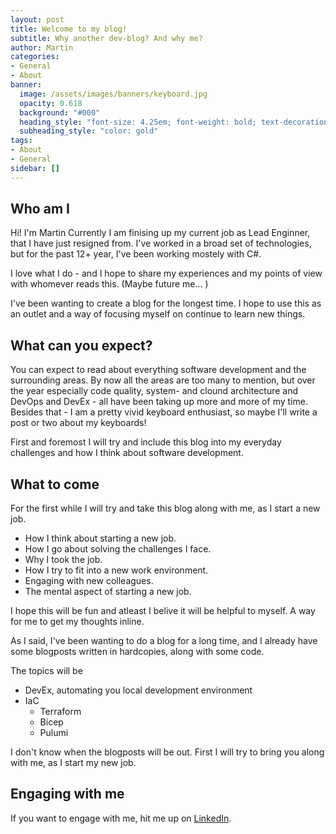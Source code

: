 ```yaml
---
layout: post
title: Welcome to my blog!
subtitle: Why another dev-blog? And why me?
author: Martin
categories: 
- General
- About
banner:
  image: /assets/images/banners/keyboard.jpg
  opacity: 0.618
  background: "#000"
  heading_style: "font-size: 4.25em; font-weight: bold; text-decoration: underline"
  subheading_style: "color: gold"
tags: 
- About
- General
sidebar: []
---
```

## Who am I
Hi!
I'm Martin
Currently I am finising up my current job as Lead Enginner, that I have just resigned from.
I've worked in a broad set of technologies, but for the past 12+ year, I've been working mostely with C#.

I love what I do - and I hope to share my experiences and my points of view with whomever reads this.
(Maybe future me... )

I've been wanting to create a blog for the longest time.
I hope to use this as an outlet and a way of focusing myself on continue to learn new things.

## What can you expect?
You can expect to read about everything software development and the surrounding areas.
By now all the areas are too many to mention, but over the year especially code quality, 
system- and clound architecture and DevOps and DevEx - all have been taking up more 
and more of my time. 
Besides that - I am a pretty vivid keyboard enthusiast, so maybe I'll write a post or two about my keyboards!

First and foremost I will try and include this blog into my everyday challenges and how I think 
about software development. 

## What to come
For the first while I will try and take this blog along with me, as I start a new job.
- How I think about starting a new job.
- How I go about solving the challenges I face.
- Why I took the job.
- How I try to fit into a new work environment.
- Engaging with new colleagues.
- The mental aspect of starting a new job.

I hope this will be fun and atleast I belive it will be helpful to myself.
A way for me to get my thoughts inline.

As I said, I've been wanting to do a blog for a long time, and I already have some blogposts
written in hardcopies, along with some code.

The topics will be
- DevEx, automating you local development environment
- IaC
  - Terraform
  - Bicep
  - Pulumi

I don't know when the blogposts will be out.
First I will try to bring you along with me,
as I start my new job.

## Engaging with me
If you want to engage with me,
hit me up on [LinkedIn](https://dk.linkedin.com/in/martin-bach-7a022783).
